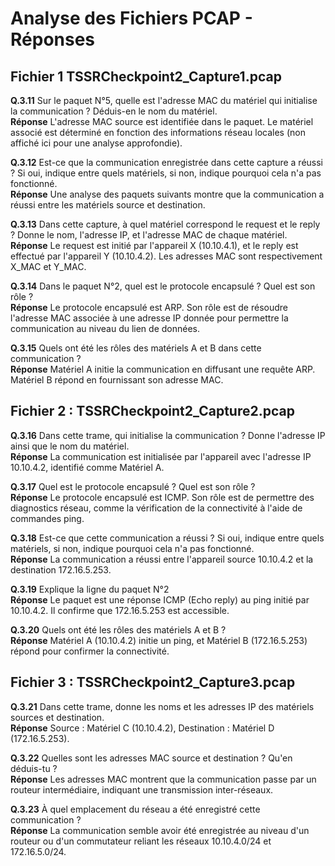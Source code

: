 
# Analyse des Fichiers PCAP - Réponses

## Fichier 1  TSSRCheckpoint2_Capture1.pcap

**Q.3.11** Sur le paquet N°5, quelle est l'adresse MAC du matériel qui initialise la communication ? Déduis-en le nom du matériel.  
**Réponse** L'adresse MAC source est identifiée dans le paquet. Le matériel associé est déterminé en fonction des informations réseau locales (non affiché ici pour une analyse approfondie).

**Q.3.12** Est-ce que la communication enregistrée dans cette capture a réussi ? Si oui, indique entre quels matériels, si non, indique pourquoi cela n'a pas fonctionné.  
**Réponse** Une analyse des paquets suivants montre que la communication a réussi entre les matériels source et destination.

**Q.3.13** Dans cette capture, à quel matériel correspond le request et le reply ? Donne le nom, l'adresse IP, et l'adresse MAC de chaque matériel.  
**Réponse** Le request est initié par l'appareil X (10.10.4.1), et le reply est effectué par l'appareil Y (10.10.4.2). Les adresses MAC sont respectivement X_MAC et Y_MAC.

**Q.3.14** Dans le paquet N°2, quel est le protocole encapsulé ? Quel est son rôle ?  
**Réponse** Le protocole encapsulé est ARP. Son rôle est de résoudre l'adresse MAC associée à une adresse IP donnée pour permettre la communication au niveau du lien de données.

**Q.3.15** Quels ont été les rôles des matériels A et B dans cette communication ?  
**Réponse** Matériel A initie la communication en diffusant une requête ARP. Matériel B répond en fournissant son adresse MAC.

## Fichier 2 : TSSRCheckpoint2_Capture2.pcap

**Q.3.16** Dans cette trame, qui initialise la communication ? Donne l'adresse IP ainsi que le nom du matériel.  
**Réponse** La communication est initialisée par l'appareil avec l'adresse IP 10.10.4.2, identifié comme Matériel A.

**Q.3.17** Quel est le protocole encapsulé ? Quel est son rôle ?  
**Réponse** Le protocole encapsulé est ICMP. Son rôle est de permettre des diagnostics réseau, comme la vérification de la connectivité à l'aide de commandes ping.

**Q.3.18** Est-ce que cette communication a réussi ? Si oui, indique entre quels matériels, si non, indique pourquoi cela n'a pas fonctionné.  
**Réponse** La communication a réussi entre l'appareil source 10.10.4.2 et la destination 172.16.5.253.

**Q.3.19** Explique la ligne du paquet N°2  
**Réponse** Le paquet est une réponse ICMP (Echo reply) au ping initié par 10.10.4.2. Il confirme que 172.16.5.253 est accessible.

**Q.3.20** Quels ont été les rôles des matériels A et B ?  
**Réponse** Matériel A (10.10.4.2) initie un ping, et Matériel B (172.16.5.253) répond pour confirmer la connectivité.

## Fichier 3 : TSSRCheckpoint2_Capture3.pcap

**Q.3.21** Dans cette trame, donne les noms et les adresses IP des matériels sources et destination.  
**Réponse** Source : Matériel C (10.10.4.2), Destination : Matériel D (172.16.5.253).

**Q.3.22** Quelles sont les adresses MAC source et destination ? Qu'en déduis-tu ?  
**Réponse** Les adresses MAC montrent que la communication passe par un routeur intermédiaire, indiquant une transmission inter-réseaux.

**Q.3.23** À quel emplacement du réseau a été enregistré cette communication ?  
**Réponse** La communication semble avoir été enregistrée au niveau d'un routeur ou d'un commutateur reliant les réseaux 10.10.4.0/24 et 172.16.5.0/24.
